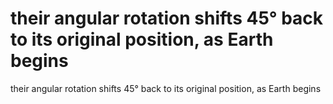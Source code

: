 # their angular rotation shifts 45° back to its original position, as Earth begins

their angular rotation shifts 45° back to its original position, as Earth begins